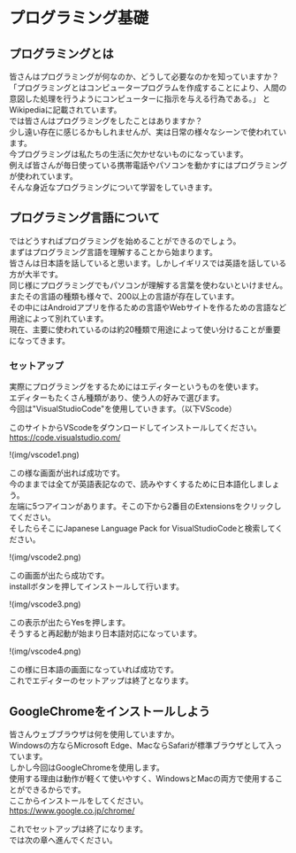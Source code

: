 # プログラミング基礎

## プログラミングとは

皆さんはプログラミングが何なのか、どうして必要なのかを知っていますか？  
「プログラミングとはコンピュータープログラムを作成することにより、人間の意図した処理を行うようにコンピューターに指示を与える行為である。」
とWikipediaに記載されています。  
では皆さんはプログラミングをしたことはありますか？  
少し遠い存在に感じるかもしれませんが、実は日常の様々なシーンで使われています。  
今プログラミングは私たちの生活に欠かせないものになっています。  
例えば皆さんが毎日使っている携帯電話やパソコンを動かすにはプログラミングが使われています。  
そんな身近なプログラミングについて学習をしていきます。  

## プログラミング言語について

ではどうすればプログラミングを始めることができるのでしょう。  
まずはプログラミング言語を理解することから始まります。  
皆さんは日本語を話していると思います。しかしイギリスでは英語を話している方が大半です。  
同じ様にプログラミングでもパソコンが理解する言葉を使わないといけません。  
またその言語の種類も様々で、200以上の言語が存在しています。  
その中にはAndroidアプリを作るための言語やWebサイトを作るための言語など用途によって別れています。  
現在、主要に使われているのは約20種類で用途によって使い分けることが重要になってきます。  

### セットアップ  

実際にプログラミングをするためにはエディターというものを使います。  
エディターもたくさん種類があり、使う人の好みで選びます。  
今回は"VisualStudioCode"を使用していきます。（以下VScode）  

このサイトからVScodeをダウンロードしてインストールしてください。  
https://code.visualstudio.com/


!(img/vscode1.png)

この様な画面が出れば成功です。  
今のままでは全てが英語表記なので、読みやすくするために日本語化しましょう。  
左端に5つアイコンがあります。そこの下から2番目のExtensionsをクリックしてください。  
そしたらそこにJapanese Language Pack for VisualStudioCodeと検索してください。

!(img/vscode2.png)

この画面が出たら成功です。  
installボタンを押してインストールして行います。  

!(img/vscode3.png)


この表示が出たらYesを押します。  
そうすると再起動が始まり日本語対応になっています。  

!(img/vscode4.png)

この様に日本語の画面になっていれば成功です。  
これでエディターのセットアップは終了となります。  

## GoogleChromeをインストールしよう

皆さんウェブブラウザは何を使用していますか。  
Windowsの方ならMicrosoft Edge、MacならSafariが標準ブラウザとして入っています。  
しかし今回はGoogleChromeを使用します。  
使用する理由は動作が軽くて使いやすく、WindowsとMacの両方で使用することができるからです。  
ここからインストールをしてください。  
https://www.google.co.jp/chrome/  


これでセットアップは終了になります。  
では次の章へ進んでください。  
